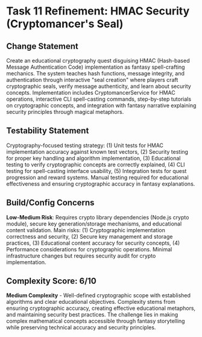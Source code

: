 # Task 11 Refinement: HMAC Security (Cryptomancer's Seal)

## Change Statement
Create an educational cryptography quest disguising HMAC (Hash-based Message Authentication Code) implementation as fantasy spell-crafting mechanics. The system teaches hash functions, message integrity, and authentication through interactive "seal creation" where players craft cryptographic seals, verify message authenticity, and learn about security concepts. Implementation includes CryptomancerService for HMAC operations, interactive CLI spell-casting commands, step-by-step tutorials on cryptographic concepts, and integration with fantasy narrative explaining security principles through magical metaphors.

## Testability Statement
Cryptography-focused testing strategy: (1) Unit tests for HMAC implementation accuracy against known test vectors, (2) Security testing for proper key handling and algorithm implementation, (3) Educational testing to verify cryptographic concepts are correctly explained, (4) CLI testing for spell-casting interface usability, (5) Integration tests for quest progression and reward systems. Manual testing required for educational effectiveness and ensuring cryptographic accuracy in fantasy explanations.

## Build/Config Concerns
**Low-Medium Risk**: Requires crypto library dependencies (Node.js crypto module), secure key generation/storage mechanisms, and educational content validation. Main risks: (1) Cryptographic implementation correctness and security, (2) Secure key management and storage practices, (3) Educational content accuracy for security concepts, (4) Performance considerations for cryptographic operations. Minimal infrastructure changes but requires security audit for crypto implementation.

## Complexity Score: 6/10
**Medium Complexity** - Well-defined cryptographic scope with established algorithms and clear educational objectives. Complexity stems from ensuring cryptographic accuracy, creating effective educational metaphors, and maintaining security best practices. The challenge lies in making complex mathematical concepts accessible through fantasy storytelling while preserving technical accuracy and security principles.